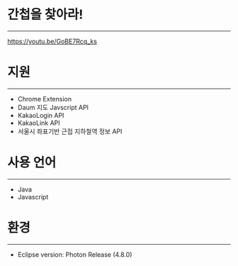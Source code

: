 # 간첩을 찾아라!
---
https://youtu.be/GoBE7Rcq_ks
 
# 지원
---
- Chrome Extension
- Daum 지도 Javscript API
- KakaoLogin API
- KakaoLink API
- 서울시 좌표기반 근접 지하철역 정보 API 

# 사용 언어
---
- Java
- Javascript

# 환경
---
- Eclipse version: Photon Release (4.8.0)

